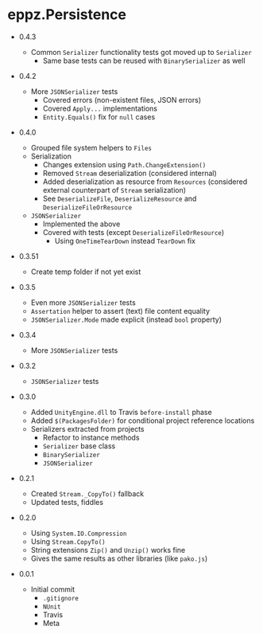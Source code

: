 # eppz.Persistence

* 0.4.3

	+ Common `Serializer` functionality tests got moved up to `Serializer`
		+ Same base tests can be reused with `BinarySerializer` as well

* 0.4.2

	+ More `JSONSerializer` tests
		+ Covered errors (non-existent files, JSON errors)
		+ Covered `Apply...` implementations
		+ `Entity.Equals()` fix for `null` cases

* 0.4.0

	+ Grouped file system helpers to `Files`
	+ Serialization
		+ Changes extension using `Path.ChangeExtension()`
		+ Removed `Stream` deserialization (considered internal)
		+ Added deserialization as resource from `Resources` (considered external counterpart of `Stream` serialization)
		+ See `DeserializeFile`, `DeserializeResource` and `DeserializeFileOrResource`
	+ `JSONSerializer`
		+ Implemented the above
		+ Covered with tests (except `DeserializeFileOrResource`)
			+ Using `OneTimeTearDown` instead `TearDown` fix

* 0.3.51
	
	+ Create temp folder if not yet exist

* 0.3.5

	+ Even more `JSONSerializer` tests
	+ `Assertation` helper to assert (text) file content equality
	+ `JSONSerializer.Mode` made explicit (instead `bool` property)

* 0.3.4

	+ More `JSONSerializer` tests

* 0.3.2

	+ `JSONSerializer` tests

* 0.3.0

	+ Added `UnityEngine.dll` to Travis `before-install` phase
	+ Added `$(PackagesFolder)` for conditional project reference locations
	+ Serializers extracted from projects
		+ Refactor to instance methods
		+ `Serializer` base class
		+ `BinarySerializer`
		+ `JSONSerializer`

* 0.2.1

	+ Created `Stream._CopyTo()` fallback
	+ Updated tests, fiddles

* 0.2.0

	+ Using `System.IO.Compression`
	+ Using `Stream.CopyTo()`
	+ String extensions `Zip()` and `Unzip()` works fine
	+ Gives the same results as other libraries (like `pako.js`)

* 0.0.1

	+ Initial commit
		+ `.gitignore`
		+ `NUnit`
		+ Travis
		+ Meta